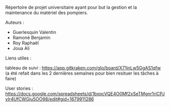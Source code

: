 Répertoire de projet universitaire ayant pour but la gestion et la maintenance du matériel des pompiers.

Auteurs : 
- Guerlesquin Valentin
- Ramoné Benjamin
- Roy Raphaël
- Joua Ali

Liens utiles : 

tableau de suivi : https://app.gitkraken.com/glo/board/X71jnLw5GgAS1qfw
(a été refait dans les 2 dernières semaines pour bien resituer les tâches à faire)

User stories : https://docs.google.com/spreadsheets/d/1bxpcVQE4O0Mf2xSeTMgnr1riCPJvIr4UfCWGju5OO98/edit#gid=1679911286
